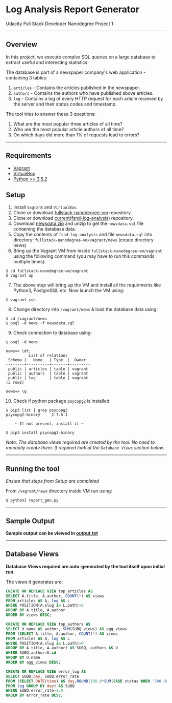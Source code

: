 # Log Analysis Report Generator

Udacity Full Stack Developer Nanodegree Project 1

-----

## Overview

In this project, we execute complex SQL queries on a large database to extract useful and interesting statistics.

The database is part of a newspaper company's web application - containing 3 tables:

1. `articles` - Contains the articles published in the newspaper.
2. `authors` - Contains the authors who have published above articles.
3. `log` - Contains a log of every HTTP request for each article recieved by the server and their status codes and timestamp.

The tool tries to answer these 3 questions:

1. What are the most popular three articles of all time?
2. Who are the most popular article authors of all time?
3. On which days did more than 1% of requests lead to errors?

-----

## Requirements

- [Vagrant](https://www.vagrantup.com/downloads.html)
- [VirtualBox](https://www.virtualbox.org/wiki/Downloads)
- [Python >= 3.5.2](https://www.python.org/downloads/)

## Setup

1. Install `Vagrant` and `VirtualBox`.
2. Clone or download [fullstack-nanodegree-vm](https://github.com/udacity/fullstack-nanodegree-vm) repository.
3. Clone or download [current(fsnd-log-analysis)](https://github.com/maneeshd/fsnd-log-analysis) repository.
4. Download [newsdata.zip](https://d17h27t6h515a5.cloudfront.net/topher/2016/August/57b5f748_newsdata/newsdata.zip) and unzip to get the `newsdata.sql` file containing the database data.
5. Copy the contents of `fsnd-log-analysis` and file `newsdata.sql` into directory: `fullstack-nanodegree-vm/vagrant/news` (create directory news)
6. Bring up the Vagrant VM from inside `fullstack-nanodegree-vm/vagrant` using the following command (you may have to run this commands multiple times):

```shell
$ cd fullstack-nanodegree-vm/vagrant
$ vagrant up
```
7. The above step will bring up the VM and install all the requirments like Python3, PostgreSQL etc. Now launch the VM using:

```shell
$ vagrant ssh
```
8. Change directory into `/vagrant/news` & load the database data using:

```shell
$ cd /vagrant/news
$ psql -d news -f newsdata.sql
```
9. Check connection to database using:

```shell
$ psql -d news

news=> \dt;
          List of relations
 Schema |   Name   | Type  |  Owner
--------+----------+-------+---------
 public | articles | table | vagrant
 public | authors  | table | vagrant
 public | log      | table | vagrant
(3 rows)

news=> \q
```
10. Check if python package `psycopg2` is installed:

```shell
$ pip3 list | grep psycopg2
psycopg2-binary     2.7.6.1

    ~ If not present, install it ~

$ pip3 install psycopg2-binary
```

*Note: The database views required are created by the tool. No need to manually create them. If required look at the `Database Views` section below.*

-----

## Running the tool

*Ensure that steps from Setup are completed*

From `/vagrant/news` directory inside VM run using:

```shell
$ python3 report_gen.py
```

-----

## Sample Output

**Sample output can be viewed in [output.txt](output.txt)**

-----

## Database Views

**Database Views required are auto-generated by the tool itself upon initial run.**

The views it generates are:

```sql
CREATE OR REPLACE VIEW top_articles AS
SELECT A.title, A.author, COUNT(*) AS views
FROM articles AS A, log AS L
WHERE POSITION(A.slug in L.path)>0
GROUP BY A.title, A.author
ORDER BY views DESC;

CREATE OR REPLACE VIEW top_authors AS
SELECT U.name AS author, SUM(SUBQ.views) AS agg_views
FROM (SELECT A.title, A.author, COUNT(*) AS views
FROM articles AS A, log AS L
WHERE POSITION(A.slug in L.path)>0
GROUP BY A.title, A.author) AS SUBQ, authors AS U
WHERE SUBQ.author=U.id
GROUP BY U.name
ORDER BY agg_views DESC;

CREATE OR REPLACE VIEW error_log AS
SELECT SUBQ.day, SUBQ.error_rate
FROM (SELECT DATE(time) AS day,ROUND(100.0*SUM(CASE status WHEN '200 OK' THEN 0 ELSE 1 END)/COUNT(status), 2) AS error_rate
FROM log GROUP BY day) AS SUBQ
WHERE SUBQ.error_rate>1.0
ORDER BY error_rate DESC;
```
